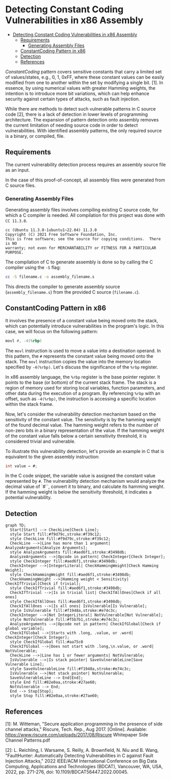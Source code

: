 # Detecting Constant Coding Vulnerabilities in x86 Assembly

- [Detecting Constant Coding Vulnerabilities in x86 Assembly](#detecting-constant-coding-vulnerabilities-in-x86-assembly)
  - [Requirements](#requirements)
    - [Generating Assembly Files](#generating-assembly-files)
  - [ConstantCoding Pattern in x86](#constantcoding-pattern-in-x86)
  - [Detection](#detection)
  - [References](#references)

*ConstantCoding* pattern covers sensitive constants that carry a limited set of values/states, e.g., 0, 1, 0xFF, where these constant values can be easily modified from one to another within the set by modifying a single bit. [1]. In essence, by using numerical values with greater Hamming weights, the intention is to introduce more bit variations, which can help enhance security against certain types of attacks, such as fault injection.

While there are methods to detect such vulnerable patterns in C source code [2], there is a lack of detection in lower levels of programming architecture. The expansion of pattern detection onto assembly removes the current limitation of needing source code in order to detect vulnerabilities. With identified assembly patterns, the only required source is a binary, or compiled, file.

## Requirements

The current vulnerability detection process requires an assembly source file as an input.

In the case of this proof-of-concept, all assembly files were generated from C source files.

### Generating Assembly Files

Generating assembly files involves compiling existing C source code, for which a C compiler is needed. All compilation for this project was done with `CC 11.3.0`.

```terminal
cc (Ubuntu 11.3.0-1ubuntu1~22.04) 11.3.0
Copyright (C) 2021 Free Software Foundation, Inc.
This is free software; see the source for copying conditions.  There is NO
warranty; not even for MERCHANTABILITY or FITNESS FOR A PARTICULAR PURPOSE.
```

The compilation of C to generate assembly is done so by calling the C compiler using the `-S` flag:

```bash
cc -S filename.c -o assembly_filename.s
```

This directs the compiler to generate assembly source (`assembly_filename.s`) from the provided C source (`filename.c`).

## ConstantCoding Pattern in x86

It involves the presence of a constant value being moved onto the stack, which can potentially introduce vulnerabilities in the program's logic. In this case, we will focus on the following pattern:

```asm
movl #, -4(%rbp)
```

The `movl` instruction is used to move a value into a destination operand. In this pattern, the `#` represents the constant value being moved onto the stack. The `movl` instruction copies the value into the memory location specified by `-4(%rbp)`. Let's discuss the significance of the `%rbp` register.

In x86 assembly language, the `%rbp` register is the base pointer register. It points to the base (or bottom) of the current stack frame. The stack is a region of memory used for storing local variables, function parameters, and other data during the execution of a program. By referencing `%rbp` with an offset, such as `-4(%rbp)`, the instruction is accessing a specific location within the stack frame.

Now, let's consider the vulnerability detection mechanism based on the sensitivity of the constant value. The sensitivity is by the hamming weight of the found decimal value. The hamming weight refers to the number of non-zero bits in a binary representation of the value. If the hamming weight of the constant value falls below a certain sensitivity threshold, it is considered trivial and vulnerable.

To illustrate this vulnerability detection, let's provide an example in C that is equivalent to the given assembly instruction:

```c
int value = #;
```

In the C code snippet, the variable value is assigned the constant value represented by `#`. The vulnerability detection mechanism would analyze the decimal value of `#``, convert it to binary, and calculate its hamming weight. If the hamming weight is below the sensitivity threshold, it indicates a potential vulnerability.

## Detection

```mermaid
graph TD;
  Start[Start] --> CheckLine[Check Line];
  style Start fill:#f9d79c,stroke:#f39c12;
  style CheckLine fill:#f9d79c,stroke:#f39c12;
  CheckLine -->|Line has more than 1 argument| AnalyzeArguments[Analyze Arguments];
  style AnalyzeArguments fill:#aed6f1,stroke:#3498db;
  AnalyzeArguments -->|Opcode in pattern| CheckInteger[Check Integer];
  style CheckInteger fill:#aed6f1,stroke:#3498db;
  CheckInteger -->|IntegerLiteral| CheckHammingWeight[Check Hamming Weight];
  style CheckHammingWeight fill:#aed6f1,stroke:#3498db;
  CheckHammingWeight -->|Hamming weight < Sensitivity| CheckIfTrivial[Check if trivial];
  style CheckIfTrivial fill:#aed6f1,stroke:#3498db;
  CheckIfTrivial -->|Is in trivial list| CheckIfAllOnes[Check if all ones]
  style CheckIfAllOnes fill:#aed6f1,stroke:#3498db;
  CheckIfAllOnes -->|Is all ones| IsVulnerable[Is Vulnerable];
  style IsVulnerable fill:#f1948a,stroke:#e74c3c;
  CheckInteger -->|Not IntegerLiteral| NotVulnerable[Not Vulnerable];
  style NotVulnerable fill:#f5b7b1,stroke:#e74c3c;
  AnalyzeArguments -->|Opcode not in pattern| CheckIfGlobal[Check if global variable];
  CheckIfGlobal -->|Starts with .long, .value, or .word| CheckInteger[Check Integer];
  style CheckIfGlobal fill:#aa75c0
  CheckIfGlobal -->|Does not start with .long,\n.value, or .word| NotVulnerable;
  CheckLine -->|Line has 1 or fewer arguments| NotVulnerable;
  IsVulnerable -->|Is stack pointer| SaveVulnerableLine[Save Vulnerable Line];
  style SaveVulnerableLine fill:#f1948a,stroke:#e74c3c;
  IsVulnerable -->|Not stack pointer| NotVulnerable;
  SaveVulnerableLine --> End[End];
  style End fill:#82e0aa,stroke:#27ae60;
  NotVulnerable --> End;
  End --> Stop[Stop];
  style Stop fill:#82e0aa,stroke:#27ae60;
```

## References

[1]: M. Witteman, "Secure application programming in the presence of side channel attacks," Riscure, Tech. Rep., Aug 2017. [Online]. Available: <https://www.riscure.com/uploads/2017/08/Riscure> Whitepaper Side Channel Patterns.pdf

[2]: L. Reichling, I. Warsame, S. Reilly, A. Brownfield, N. Niu and B. Wang, "FaultHunter: Automatically Detecting Vulnerabilities in C against Fault Injection Attacks," 2022 IEEE/ACM International Conference on Big Data Computing, Applications and Technologies (BDCAT), Vancouver, WA, USA, 2022, pp. 271-276, doi: 10.1109/BDCAT56447.2022.00045.
